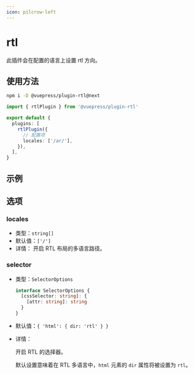 ```yaml
---
icon: pilcrow-left
---
```


# rtl

<NpmBadge package="@vuepress/plugin-rtl" />

此插件会在配置的语言上设置 rtl 方向。

## 使用方法

```bash
npm i -D @vuepress/plugin-rtl@next
```

```ts title=".vuepress/config.ts"
import { rtlPlugin } from '@vuepress/plugin-rtl'

export default {
  plugins: [
    rtlPlugin({
      // 配置项
      locales: ['/ar/'],
    }),
  ],
}
```

## 示例

<ToggleRTLButton />

## 选项

### locales

- 类型：`string[]`
- 默认值：`['/']`
- 详情：
  开启 RTL 布局的多语言路径。

### selector

- 类型：`SelectorOptions`

  ```ts
  interface SelectorOptions {
    [cssSelector: string]: {
      [attr: string]: string
    }
  }
  ```

- 默认值：`{ 'html': { dir: 'rtl' } }`

- 详情：

  开启 RTL 的选择器。

  默认设置意味着在 RTL 多语言中，`html` 元素的 `dir` 属性将被设置为 `rtl`。

<script setup>
import ToggleRTLButton from '@source/.vuepress/components/ToggleRTLButton.vue'
</script>
